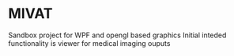 # MIVAT

Sandbox project for WPF and opengl based graphics
Initial inteded functionality is viewer for medical imaging ouputs
